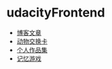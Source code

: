 # udacityFrontend

  * [博客文章](http://www.leoliew.me/udacityFrontend/mockup-to-article_zh/index.html)
  * [动物交换卡](http://www.leoliew.me/udacityFrontend/animal-trading-cards_zh/card.html)
  * [个人作品集](http://www.leoliew.me/udacityFrontend/portfolio/index.html)
  * [记忆游戏](http://www.leoliew.me/udacityFrontend/memory-game_zh/index.html)

